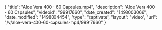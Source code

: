 {
    "title": "Aloe Vera 400 - 60 Capsules.mp4",
    "description": "Aloe Vera 400 - 60 Capsules",
    "videoid": "99917660",
    "date_created": "1498003066",
    "date_modified": "1498004454",
    "type": "captivate",
    "layout": "video",
    "url": "\/v\/aloe-vera-400-60-capsules-mp4\/99917660"
}